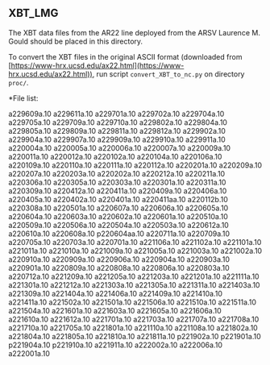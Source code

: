 XBT_LMG
-------

The XBT data files from the AR22 line deployed from the ARSV Laurence M. Gould should be placed in this directory.

To convert the XBT files in the original ASCII format (downloaded from [https://www-hrx.ucsd.edu/ax22.html](https://www-hrx.ucsd.edu/ax22.html)), run script `convert_XBT_to_nc.py` on directory `proc/`.

*File list:

a229609a.10
a229611a.10
a229701a.10
a229702a.10
a229704a.10
a229705a.10
a229709a.10
a229710a.10
a229802a.10
a229804a.10
a229805a.10
a229809a.10
a229811a.10
a229812a.10
a229902a.10
a229904a.10
a229907a.10
a229909a.10
a229910a.10
a229911a.10
a220004a.10
a220005a.10
a220006a.10
a220007a.10
a220009a.10
a220011a.10
a220012a.10
a220102a.10
a220104a.10
a220106a.10
a220109a.10
a220110a.10
a220111a.10
a220112a.10
a220201a.10
a220209a.10
a220207a.10
a220203a.10
a220202a.10
a220212a.10
a220211a.10
a220306a.10
a220305a.10
a220303a.10
a220301a.10
a220311a.10
a220309a.10
a220412a.10
a220411a.10
a220409a.10
a220406a.10
a220405a.10
a220402a.10
a220401a.10
a220411aa.10
a220112b.10
a220308a.10
a220501a.10
a220607a.10
a220606a.10
a220605a.10
a220604a.10
a220603a.10
a220602a.10
a220601a.10
a220510a.10
a220509a.10
a220506a.10
a220504a.10
a220503a.10
a220612a.10
a220610a.10
a220608a.10
p220604aa.10
a220711a.10
a220709a.10
a220705a.10
a220703a.10
a220701a.10
a221106a.10
a221102a.10
a221101a.10
a221011a.10
a221010a.10
a221009a.10
a221005a.10
a221003a.10
a221002a.10
a220910a.10
a220909a.10
a220906a.10
a220904a.10
a220903a.10
a220901a.10
a220809a.10
a220808a.10
a220806a.10
a220803a.10
a220712a.10
a221209a.10
a221205a.10
a221203a.10
a221201a.10
a221111a.10
a221301a.10
a221212a.10
a221303a.10
a221305a.10
a221311a.10
a221403a.10
a221309a.10
a221404a.10
a221406a.10
a221409a.10
a221410a.10
a221411a.10
a221502a.10
a221501a.10
a221506a.10
a221510a.10
a221511a.10
a221504a.10
a221601a.10
a221603a.10
a221605a.10
a221606a.10
a221610a.10
a221612a.10
a221701a.10
a221703a.10
a221707a.10
a221708a.10
a221710a.10
a221705a.10
a221801a.10
a221110a.10
a221108a.10
a221802a.10
a221804a.10
a221805a.10
a221810a.10
a221811a.10
p221902a.10
p221901a.10
p221904a.10
p221910a.10
a221911a.10
a222002a.10
a222006a.10
a222001a.10
